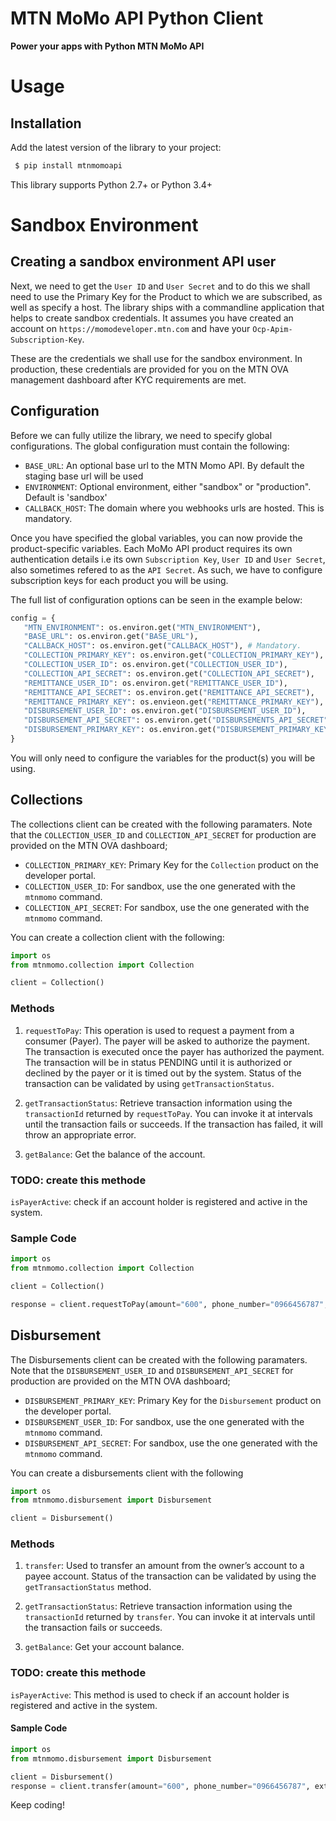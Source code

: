# MTN MoMo API Python Client</h1>

<strong>Power your apps with Python MTN MoMo API</strong>

# Usage

## Installation

Add the latest version of the library to your project:

```bash
 $ pip install mtnmomoapi
```

This library supports Python 2.7+ or Python 3.4+

# Sandbox Environment

## Creating a sandbox environment API user 

Next, we need to get the `User ID` and `User Secret` and to do this we shall need to use the Primary Key for the Product to which we are subscribed, as well as specify a host. The library ships with a commandline application that helps to create sandbox credentials. It assumes you have created an account on `https://momodeveloper.mtn.com` and have your `Ocp-Apim-Subscription-Key`. 

These are the credentials we shall use for the sandbox environment. In production, these credentials are provided for you on the MTN OVA management dashboard after KYC requirements are met.

## Configuration

Before we can fully utilize the library, we need to specify global configurations. The global configuration must contain the following:

* `BASE_URL`: An optional base url to the MTN Momo API. By default the staging base url will be used
* `ENVIRONMENT`: Optional environment, either "sandbox" or "production". Default is 'sandbox'
* `CALLBACK_HOST`: The domain where you webhooks urls are hosted. This is mandatory.

Once you have specified the global variables, you can now provide the product-specific variables. Each MoMo API product requires its own authentication details i.e its own `Subscription Key`, `User ID` and `User Secret`, also sometimes refered to as the `API Secret`. As such, we have to configure subscription keys for each product you will be using. 

The full list of configuration options can be seen in the example below:

 ```python
 config = {
    "MTN_ENVIRONMENT": os.environ.get("MTN_ENVIRONMENT"), 
    "BASE_URL": os.environ.get("BASE_URL"), 
    "CALLBACK_HOST": os.environ.get("CALLBACK_HOST"), # Mandatory.
    "COLLECTION_PRIMARY_KEY": os.environ.get("COLLECTION_PRIMARY_KEY"), 
    "COLLECTION_USER_ID": os.environ.get("COLLECTION_USER_ID"),
    "COLLECTION_API_SECRET": os.environ.get("COLLECTION_API_SECRET"),
    "REMITTANCE_USER_ID": os.environ.get("REMITTANCE_USER_ID"), 
    "REMITTANCE_API_SECRET": os.environ.get("REMITTANCE_API_SECRET"),
    "REMITTANCE_PRIMARY_KEY": os.envieon.get("REMITTANCE_PRIMARY_KEY"),
    "DISBURSEMENT_USER_ID": os.environ.get("DISBURSEMENT_USER_ID"), 
    "DISBURSEMENT_API_SECRET": os.environ.get("DISBURSEMENTS_API_SECRET"),
    "DISBURSEMENT_PRIMARY_KEY": os.environ.get("DISBURSEMENT_PRIMARY_KEY"), 
}
```

You will only need to configure the variables for the product(s) you will be using.

## Collections

The collections client can be created with the following paramaters. Note that the `COLLECTION_USER_ID` and `COLLECTION_API_SECRET` for production are provided on the MTN OVA dashboard;

* `COLLECTION_PRIMARY_KEY`: Primary Key for the `Collection` product on the developer portal.
* `COLLECTION_USER_ID`: For sandbox, use the one generated with the `mtnmomo` command.
* `COLLECTION_API_SECRET`: For sandbox, use the one generated with the `mtnmomo` command.

You can create a collection client with the following:

```python
import os
from mtnmomo.collection import Collection

client = Collection()
```

### Methods

1. `requestToPay`: This operation is used to request a payment from a consumer (Payer). The payer will be asked to authorize the payment. The transaction is executed once the payer has authorized the payment. The transaction will be in status PENDING until it is authorized or declined by the payer or it is timed out by the system. Status of the transaction can be validated by using `getTransactionStatus`.

2. `getTransactionStatus`: Retrieve transaction information using the `transactionId` returned by `requestToPay`. You can invoke it at intervals until the transaction fails or succeeds. If the transaction has failed, it will throw an appropriate error. 

3. `getBalance`: Get the balance of the account.

### TODO: create this methode

`isPayerActive`: check if an account holder is registered and active in the system.

### Sample Code

```python
import os
from mtnmomo.collection import Collection

client = Collection()

response = client.requestToPay(amount="600", phone_number="0966456787", external_id="123456789", payee_note="dd", payer_message="dd", currency="EUR")
```

## Disbursement

The Disbursements client can be created with the following paramaters. Note that the `DISBURSEMENT_USER_ID` and `DISBURSEMENT_API_SECRET` for production are provided on the MTN OVA dashboard;

* `DISBURSEMENT_PRIMARY_KEY`: Primary Key for the `Disbursement` product on the developer portal.
* `DISBURSEMENT_USER_ID`: For sandbox, use the one generated with the `mtnmomo` command.
* `DISBURSEMENT_API_SECRET`: For sandbox, use the one generated with the `mtnmomo` command.

You can create a disbursements client with the following

```python
import os
from mtnmomo.disbursement import Disbursement

client = Disbursement()
```

### Methods

1. `transfer`: Used to transfer an amount from the owner’s account to a payee account. Status of the transaction can be validated by using the `getTransactionStatus` method.

2. `getTransactionStatus`: Retrieve transaction information using the `transactionId` returned by `transfer`. You can invoke it at intervals until the transaction fails or succeeds.

2. `getBalance`: Get your account balance.

### TODO: create this methode

`isPayerActive`: This method is used to check if an account holder is registered and active in the system.

#### Sample Code

```python
import os
from mtnmomo.disbursement import Disbursement

client = Disbursement()
response = client.transfer(amount="600", phone_number="0966456787", external_id="123456789", payee_note="dd",      payer_message="dd", currency="EUR")

```

Keep coding!
